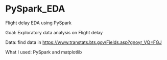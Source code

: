 # PySpark_EDA
Flight delay EDA using PySpark


Goal: Exploratory data analysis on Flight delay 

Data: find data in https://www.transtats.bts.gov/Fields.asp?gnoyr_VQ=FGJ

What I used: PySpark and matplotlib
